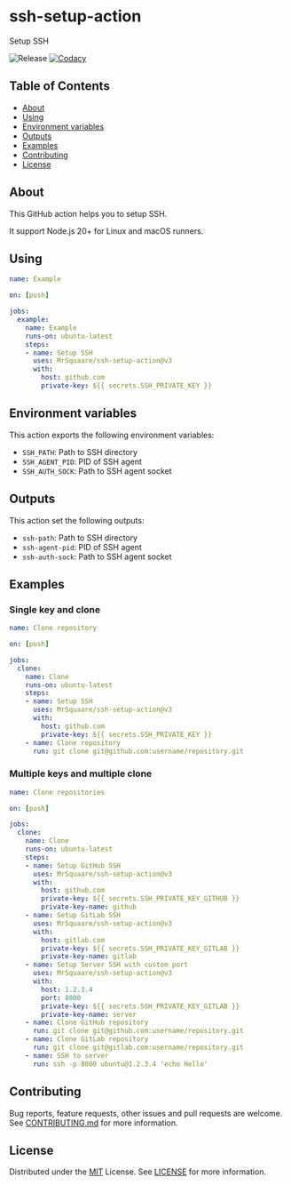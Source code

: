 # ssh-setup-action

Setup SSH

![Release](https://badgen.net/github/release/MrSquaare/ssh-setup-action?icon=github)
[![Codacy](https://app.codacy.com/project/badge/Grade/88adcccc19804fe6969e053d690a2b1d)](https://www.codacy.com/gh/MrSquaare/ssh-setup-action/dashboard)

## Table of Contents

- [About](#about)
- [Using](#using)
- [Environment variables](#environment-variables)
- [Outputs](#outputs)
- [Examples](#examples)
- [Contributing](#contributing)
- [License](#license)

## About

This GitHub action helps you to setup SSH.

It support Node.js 20+ for Linux and macOS runners.

## Using

```yaml
name: Example

on: [push]

jobs:
  example:
    name: Example
    runs-on: ubuntu-latest
    steps:
    - name: Setup SSH
      uses: MrSquaare/ssh-setup-action@v3
      with:
        host: github.com
        private-key: ${{ secrets.SSH_PRIVATE_KEY }}
```

## Environment variables

This action exports the following environment variables:

- `SSH_PATH`: Path to SSH directory
- `SSH_AGENT_PID`: PID of SSH agent
- `SSH_AUTH_SOCK`: Path to SSH agent socket

## Outputs

This action set the following outputs:

- `ssh-path`: Path to SSH directory
- `ssh-agent-pid`: PID of SSH agent
- `ssh-auth-sock`: Path to SSH agent socket

## Examples

### Single key and clone

```yaml
name: Clone repository

on: [push]

jobs:
  clone:
    name: Clone
    runs-on: ubuntu-latest
    steps:
    - name: Setup SSH
      uses: MrSquaare/ssh-setup-action@v3
      with:
        host: github.com
        private-key: ${{ secrets.SSH_PRIVATE_KEY }}
    - name: Clone repository
      run: git clone git@github.com:username/repository.git
```

### Multiple keys and multiple clone

```yaml
name: Clone repositories

on: [push]

jobs:
  clone:
    name: Clone
    runs-on: ubuntu-latest
    steps:
    - name: Setup GitHub SSH
      uses: MrSquaare/ssh-setup-action@v3
      with:
        host: github.com
        private-key: ${{ secrets.SSH_PRIVATE_KEY_GITHUB }}
        private-key-name: github
    - name: Setup GitLab SSH
      uses: MrSquaare/ssh-setup-action@v3
      with:
        host: gitlab.com
        private-key: ${{ secrets.SSH_PRIVATE_KEY_GITLAB }}
        private-key-name: gitlab
    - name: Setup Server SSH with custom port
      uses: MrSquaare/ssh-setup-action@v3
      with:
        host: 1.2.3.4
        port: 8000
        private-key: ${{ secrets.SSH_PRIVATE_KEY_GITLAB }}
        private-key-name: server
    - name: Clone GitHub repository
      run: git clone git@github.com:username/repository.git
    - name: Clone GitLab repository
      run: git clone git@gitlab.com:username/repository.git
    - name: SSH to server
      run: ssh -p 8000 ubuntu@1.2.3.4 'echo Hello'
```

## Contributing

Bug reports, feature requests, other issues and pull requests are welcome.
See [CONTRIBUTING.md](CONTRIBUTING.md) for more information.

## License

Distributed under the [MIT](https://choosealicense.com/licenses/mit/) License.
See [LICENSE](LICENSE) for more information.
